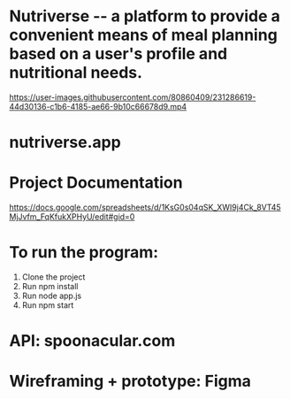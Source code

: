 # Nutriverse -- a platform to provide a convenient means of meal planning based on a user's profile and nutritional needs.

https://user-images.githubusercontent.com/80860409/231286619-44d30136-c1b6-4185-ae66-9b10c66678d9.mp4

# nutriverse.app  

# Project Documentation
https://docs.google.com/spreadsheets/d/1KsG0s04qSK_XWI9j4Ck_8VT45MjJvfm_FqKfukXPHyU/edit#gid=0

# To run the program:
1. Clone the project
2. Run npm install 
3. Run node app.js
4. Run npm start

# API: spoonacular.com
# Wireframing + prototype: Figma
